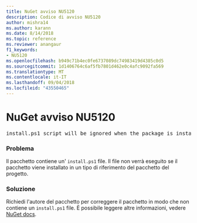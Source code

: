 ```yaml
---
title: NuGet avviso NU5120
description: Codice di avviso NU5120
author: mishra14
ms.author: karann
ms.date: 8/14/2018
ms.topic: reference
ms.reviewer: anangaur
f1_keywords:
- NU5120
ms.openlocfilehash: b949c71b4ec0fe6737089dc74983419d4385c0d5
ms.sourcegitcommit: 1d1406764c6af5fb7801d462e0c4afc9092fa569
ms.translationtype: MT
ms.contentlocale: it-IT
ms.lasthandoff: 09/04/2018
ms.locfileid: "43550465"
---
```

# <a name="nuget-warning-nu5120"></a>NuGet avviso NU5120
<pre>install.ps1 script will be ignored when the package is installed after the migration.</pre>

### <a name="issue"></a>Problema

Il pacchetto contiene un' `install.ps1` file. Il file non verrà eseguito se il pacchetto viene installato in un tipo di riferimento del pacchetto del progetto.


### <a name="solution"></a>Soluzione

Richiedi l'autore del pacchetto per correggere il pacchetto in modo che non contiene un `install.ps1` file. È possibile leggere altre informazioni, vedere [NuGet docs](https://docs.microsoft.com/en-us/nuget/reference/migrate-packages-config-to-package-reference).


